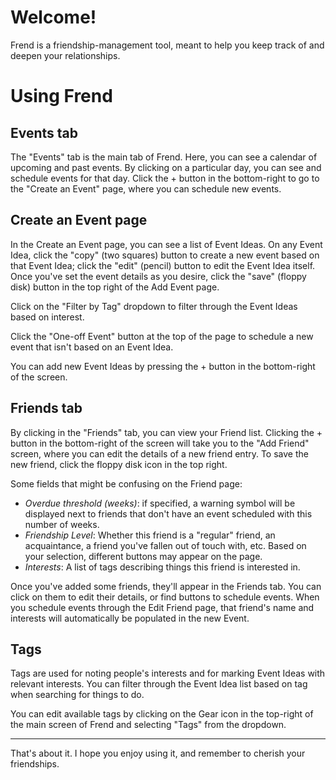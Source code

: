 # Welcome!

Frend is a friendship-management tool, meant to help you keep track of and deepen
your relationships.

[comment]: <> (It is meant for &#40;and made by&#41; people who sometimes forget that being a good friend means)
[comment]: <> (investing time and effort into your friendships.)

# Using Frend

## Events tab

The "Events" tab is the main tab of Frend. Here, you can see a calendar of upcoming and past events.
By clicking on a particular day, you can see and schedule events for that day. Click the + button
in the bottom-right to go to the "Create an Event" page, where you can schedule new events.

## Create an Event page

In the Create an Event page, you can see a list of Event Ideas. On any Event Idea, click the 
"copy" (two squares) button to create a new event based on that Event Idea; click the "edit" 
(pencil) button to edit the Event Idea itself. Once you've set the event details as you desire,
click the "save" (floppy disk) button in the top right of the Add Event page.

Click on the "Filter by Tag" dropdown to filter through the Event Ideas based on interest.

Click the "One-off Event" button at the top of the page to schedule a new event that isn't based
on an Event Idea.

You can add new Event Ideas by pressing the + button in the bottom-right of the screen.

## Friends tab

By clicking in the "Friends" tab, you can view your Friend list. Clicking the + button in the
bottom-right of the screen will take you to the "Add Friend" screen, where you can edit the details
of a new friend entry. To save the new friend, click the floppy disk icon in the top right.

Some fields that might be confusing on the Friend page:
- *Overdue threshold (weeks)*: if specified, a warning symbol will be displayed next to friends that 
  don't have an event scheduled with this number of weeks.
- *Friendship Level*: Whether this friend is a "regular" friend, an acquaintance, a friend you've
  fallen out of touch with, etc. Based on your selection, different buttons may appear on the page.
- *Interests*: A list of tags describing things this friend is interested in.

Once you've added some friends, they'll appear in the Friends tab. You can click on them to edit
their details, or find buttons to schedule events. When you schedule events through the Edit Friend
page, that friend's name and interests will automatically be populated in the new Event.

## Tags

Tags are used for noting people's interests and for marking Event Ideas with relevant interests.
You can filter through the Event Idea list based on tag when searching for things to do.

You can edit available tags by clicking on the Gear icon in the top-right of the main screen of 
Frend and selecting "Tags" from the dropdown.

---

That's about it. I hope you enjoy using it, and remember to cherish your friendships.